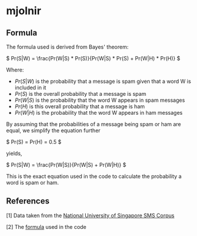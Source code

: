 # mjolnir

## Formula

The formula used is derived from Bayes' theorem:

$
Pr(S|W) = \frac{Pr(W|S) * Pr(S)}{Pr(W|S) * Pr(S) + Pr(W|H) * Pr(H)}
$

Where:

- $Pr(S|W)$ is the probability that a message is spam given that a word W is included in it
- $Pr(S)$ is the overall probability that a message is spam
- $Pr(W|S)$ is the probability that the word W appears in spam messages
- $Pr(H)$ is this overall probability that a message is ham
- $Pr(W|H)$ is the probability that the word W appears in ham messages

By assuming that the probabilities of a message being spam or ham are equal, we simplify the equation further

$
Pr(S) = Pr(H) = 0.5
$

yields,

$
Pr(S|W) = \frac{Pr(W|S)}{Pr(W|S) + Pr(W|H)}
$

This is the exact equation used in the code to calculate the probability a word is spam or ham.

## References

[1] Data taken from the [National University of Singapore SMS Corpus](https://scholarbank.nus.edu.sg/handle/10635/137343)

[2] The [formula](https://en.wikipedia.org/wiki/Naive_Bayes_spam_filtering#Mathematical_foundation) used in the code
